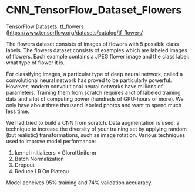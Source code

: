 # CNN_TensorFlow_Dataset_Flowers
TensorFlow Datasets: tf_flowers (https://www.tensorflow.org/datasets/catalog/tf_flowers)

The flowers dataset consists of images of flowers with 5 possible class labels.
The flowers dataset consists of examples which are labeled images of flowers. 
Each example contains a JPEG flower image and the class label: what type of flower it is. 


For classifying images, a particular type of deep neural network, called a convolutional neural network has proved to be particularly powerful.
However, modern convolutional neural networks have millions of parameters. 
Training them from scratch requires a lot of labeled training data and a lot of computing power (hundreds of GPU-hours or more).
We only have about three thousand labeled photos and want to spend much less time.

We had tried to build a CNN from scratch. 
Data augmentation is used: a technique to increase the diversity of your training set by applying random (but realistic) transformations, such as image rotation.
Various techniques used to improve model performance:
1. kernel initializers = GlorotUniform
2. Batch Normalization
3. Dropout
4. Reduce LR On Plateau

Model acheives 95% training and 74% validation accuaracy.


